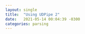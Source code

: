 ```yaml
---
layout: single
title:  "Using UDPipe 2"
date:   2021-05-14 00:04:39 -0300
categories: parsing
---
```

